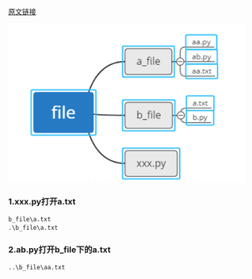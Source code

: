 [原文链接](https://blog.csdn.net/m0_37693335/article/details/81474995)

![image-20200226121248943](image-20200226121248943.png)

### 1.xxx.py打开a.txt

```python
b_file\a.txt
.\b_file\a.txt
```

### 2.ab.py打开b_file下的a.txt

```python
..\b_file\aa.txt
```

